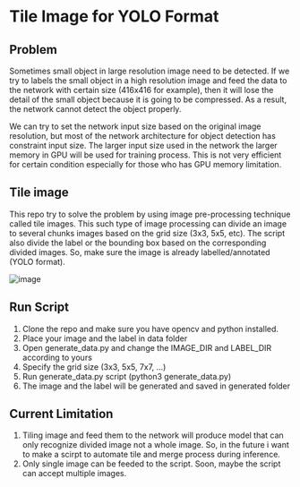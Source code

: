 # Tile Image for YOLO Format

## Problem
Sometimes small object in large resolution image need to be detected. If we try to labels the small object in a high resolution image and feed the data to the network with certain size (416x416 for example), then it will lose the detail of the small object because it is going to be compressed. As a result, the network cannot detect the object properly. 

We can try to set the network input size based on the original image resolution, but most of the network architecture for object detection has constraint input size. The larger input size used in the network the larger memory in GPU will be used for training process. This is not very efficient for certain condition especially for those who has GPU memory limitation. 

## Tile image
This repo try to solve the problem by using image pre-processing technique called tile images. This such type of image processing can divide an image to several chunks images based on the grid size (3x3, 5x5, etc). The script also divide the label or the bounding box based on the corresponding divided images. So, make sure the image is already labelled/annotated (YOLO format). 

![image](https://github.com/ismarapw/tile-image-yolo/assets/76652264/0618187d-4a50-4f08-9369-a3bb3830b88c)

## Run Script
1. Clone the repo and make sure you have opencv and python installed.
2. Place your image and the label in data folder
3. Open generate_data.py and change the IMAGE_DIR and LABEL_DIR according to yours
4. Specify the grid size (3x3, 5x5, 7x7, ...)
5. Run generate_data.py script (python3 generate_data.py)
6. The image and the label will be generated and saved in generated folder

## Current Limitation
1. Tiling image and feed them to the network will produce model that can only recognize divided image not a whole image. So, in the future i want to make a scirpt to automate tile and merge process during inference.
2. Only single image can be feeded to the script. Soon, maybe the script can accept multiple images.
